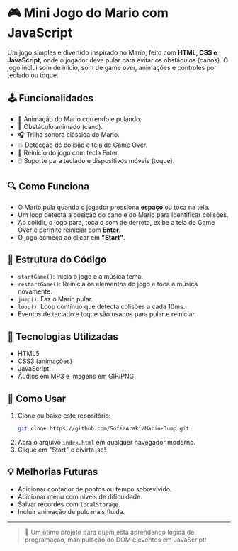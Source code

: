 # 🎮 Mini Jogo do Mario com JavaScript

Um jogo simples e divertido inspirado no Mario, feito com **HTML, CSS e JavaScript**, onde o jogador deve pular para evitar os obstáculos (canos). O jogo inclui som de início, som de game over, animações e controles por teclado ou toque.

## 🕹️ Funcionalidades

- 🏃 Animação do Mario correndo e pulando.
- 🧱 Obstáculo animado (cano).
- 🎧 Trilha sonora clássica do Mario.
- 💥 Detecção de colisão e tela de Game Over.
- 🔁 Reinício do jogo com tecla Enter.
- 🖱️ Suporte para teclado e dispositivos móveis (toque).

## 🔍 Como Funciona

- O Mario pula quando o jogador pressiona **espaço** ou toca na tela.
- Um loop detecta a posição do cano e do Mario para identificar colisões.
- Ao colidir, o jogo para, toca o som de derrota, exibe a tela de Game Over e permite reiniciar com **Enter**.
- O jogo começa ao clicar em **"Start"**.

## 📁 Estrutura do Código

- `startGame()`: Inicia o jogo e a música tema.
- `restartGame()`: Reinicia os elementos do jogo e toca a música novamente.
- `jump()`: Faz o Mario pular.
- `loop()`: Loop contínuo que detecta colisões a cada 10ms.
- Eventos de teclado e toque são usados para pular e reiniciar.

## 🧪 Tecnologias Utilizadas

- HTML5
- CSS3 (animações)
- JavaScript
- Áudios em MP3 e imagens em GIF/PNG

## 🚀 Como Usar

1. Clone ou baixe este repositório:
   ```bash
   git clone https://github.com/SofiaAraki/Mario-Jump.git
   ```
2. Abra o arquivo `index.html` em qualquer navegador moderno.
3. Clique em "Start" e divirta-se!

## 💡 Melhorias Futuras

- Adicionar contador de pontos ou tempo sobrevivido.
- Adicionar menu com níveis de dificuldade.
- Salvar recordes com `localStorage`.
- Incluir animação de pulo mais fluida.

---

> 🎨 Um ótimo projeto para quem está aprendendo lógica de programação, manipulação do DOM e eventos em JavaScript!
